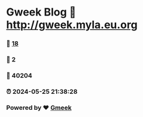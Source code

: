 # Gweek Blog :link: http://gweek.myla.eu.org 
### :page_facing_up: [18](http://gweek.myla.eu.org/tag.html) 
### :speech_balloon: 2 
### :hibiscus: 40204 
### :alarm_clock: 2024-05-25 21:38:28 
### Powered by :heart: [Gmeek](https://github.com/Meekdai/Gmeek)
